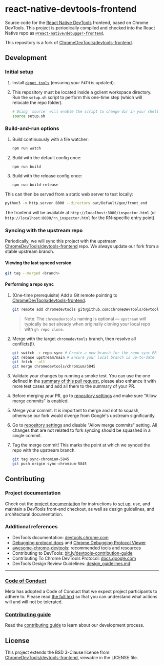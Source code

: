 # react-native-devtools-frontend

Source code for the [React Native DevTools](https://reactnative.dev/docs/next/react-native-devtools) frontend, based on Chrome DevTools. This project is periodically compiled and checked into the React Native repo as [`@react-native/debugger-frontend`](https://github.com/facebook/react-native/tree/main/packages/debugger-frontend).

This repository is a fork of [ChromeDevTools/devtools-frontend](https://github.com/ChromeDevTools/devtools-frontend).

## Development

### Initial setup

1. Install [`depot_tools`](https://commondatastorage.googleapis.com/chrome-infra-docs/flat/depot_tools/docs/html/depot_tools_tutorial.html#_setting_up) (ensuring your `PATH` is updated).

2. This repository must be located inside a gclient workspace directory. Run the `setup.sh` script to perform this one-time step (which will relocate the repo folder).

    ```sh
    # Using `source` will enable the script to change dir in your shell
    source setup.sh
    ```

### Build-and-run options

1. Build continuously with a file watcher:

    ```sh
    npm run watch
    ```

1. Build with the default config once:

    ```sh
    npm run build
    ```

1. Build with the release config once:

    ```sh
    npm run build-release
    ```

This can then be served from a static web server to test locally:

```sh
python3 -m http.server 8000 --directory out/Default/gen/front_end
```

The frontend will be available at `http://localhost:8000/inspector.html` (or `http://localhost:8000/rn_inspector.html` for the RN-specific entry point).

### Syncing with the upstream repo

Periodically, we will sync this project with the upstream [ChromeDevTools/devtools-frontend](https://github.com/ChromeDevTools/devtools-frontend) repo. We always update our fork from a stable upstream branch.

#### Viewing the last synced version

```sh
git tag --merged <branch>
```

#### Performing a repo sync

1. (One-time prerequisite) Add a Git remote pointing to [ChromeDevTools/devtools-frontend](https://github.com/ChromeDevTools/devtools-frontend).

    ```sh
    git remote add chromedevtools git@github.com:ChromeDevTools/devtools-frontend.git
    ```

    > Note: The `chromedevtools` naming is optional — `upstream` will typically be set already when originally cloning your local repo with `gh repo clone`.

2. Merge with the target `chromedevtools` branch, then resolve all conflicts(!).

    ```sh
    git switch -c repo-sync # Create a new branch for the repo sync PR
    git rebase upstream/main # Ensure your local branch is up-to-date
    git fetch --all
    git merge chromedevtools/chromium/5845
    ```

3. Validate your changes by running a smoke test. 
You can use the one defined in the [summary of this pull request](https://github.com/facebook/react-native-devtools-frontend/pull/172), please also enhance it with more test cases and add all them to the summary of your PR.
4. Before merging your PR, go to [repository settings](https://github.com/facebook/react-native-devtools-frontend/settings) and make sure "Allow merge commits" is enabled.
5. Merge your commit. It is important to merge and not to squash, otherwise our fork would diverge from Google's upstream significantly.
6. Go to [repository settings](https://github.com/facebook/react-native-devtools-frontend/settings) and disable "Allow merge commits" setting. All changes that are not related to fork syncing should be squashed in a single commit.
7. Tag the merge commit! This marks the point at which we synced the repo with the upstream branch.
    ```sh
    git tag sync-chromium-5845
    git push origin sync-chromium-5845
    ```

## Contributing

### Project documentation

Check out the [project documentation](https://chromium.googlesource.com/devtools/devtools-frontend/+/main/docs/README.md)
for instructions to [set up](https://chromium.googlesource.com/devtools/devtools-frontend/+/main/docs/get_the_code.md), use, and
maintain a DevTools front-end checkout, as well as design guidelines, and architectural documentation.

### Additional references

- DevTools documentation: [devtools.chrome.com](https://devtools.chrome.com/)
- [Debugging protocol docs](https://developer.chrome.com/devtools/docs/debugger-protocol) and [Chrome Debugging Protocol Viewer](https://chromedevtools.github.io/debugger-protocol-viewer/)
- [awesome-chrome-devtools](https://github.com/paulirish/awesome-chrome-devtools): recommended tools and resources
- Contributing to DevTools: [bit.ly/devtools-contribution-guide](https://goo.gle/devtools-contribution-guide)
- Contributing To Chrome DevTools Protocol: [docs.google.com](https://goo.gle/devtools-contribution-guide-cdp)
- DevTools Design Review Guidelines: [design_guidelines.md](docs/design_guidelines.md)

---

### [Code of Conduct](https://code.fb.com/codeofconduct)

Meta has adopted a Code of Conduct that we expect project participants to adhere to. Please read [the full text](https://code.fb.com/codeofconduct) so that you can understand what actions will and will not be tolerated.

### [Contributing guide](https://github.com/facebookexperimental/rn-chrome-devtools-frontend/blob/main/CONTRIBUTING.md)

Read the [contributing guide](https://github.com/facebookexperimental/rn-chrome-devtools-frontend/blob/main/CONTRIBUTING.md) to learn about our development process.

## License

This project extends the BSD 3-Clause license from [ChromeDevTools/devtools-frontend](https://github.com/ChromeDevTools/devtools-frontend/blob/main/LICENSE), viewable in the LICENSE file.
